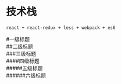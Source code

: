 技术栈
===
    react + react-redux + less + webpack + es6
#一级标题  
##二级标题  
###三级标题  
####四级标题  
#####五级标题  
######六级标题 
